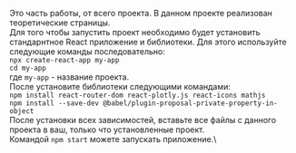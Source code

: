 Это часть работы, от всего проекта. В данном проекте реализован теоретические страницы.\
Для того чтобы запустить проект необходимо будет установить стандарнтное React приложение и библиотеки. Для этого используйте следующие команды последовательно:\
`npx create-react-app my-app`\
`cd my-app`\
где `my-app` - название проекта.\
После установите библиотеки следующими командами:\
`npm install react-router-dom react-plotly.js react-icons mathjs`\
`npm install --save-dev @babel/plugin-proposal-private-property-in-object`\
После установки всех зависимостей, вставьте все файлы с данного проекта в ваш, только что установленные проект.\
Командой `npm start` можете запускать приложение.\
